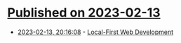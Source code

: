 # [Published on 2023-02-13](index.md)

* [2023-02-13, 20:16:08](https://lobste.rs/s/bjf3k3/local_first_web_development) - [Local-First Web Development](https://localfirstweb.dev/)
